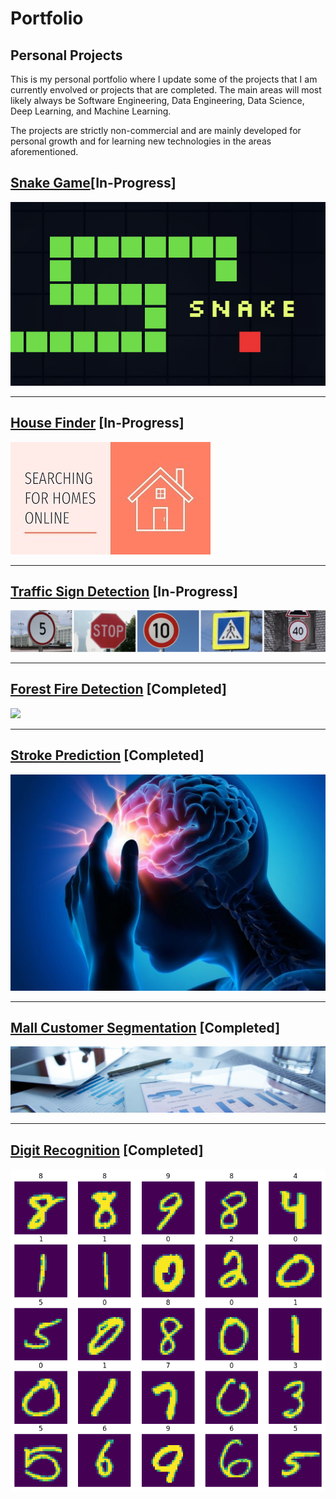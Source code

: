 # Portfolio


## Personal Projects

This is my personal portfolio where I update some of the projects that I am currently envolved or projects that are completed. The main areas will most likely always be Software Engineering, Data Engineering, Data Science, Deep Learning, and Machine Learning.

The projects are strictly non-commercial and are mainly developed for personal growth and for learning new technologies in the areas aforementioned.

## [Snake Game]()[In-Progress]

<img src="images/snake_game.jpg?raw=true"/>

---

## [House Finder](https://github.com/joaolealgh/house-finder-portugal) [In-Progress]

<img src="images/house_finder.jpg?raw=true"/>

---

## [Traffic Sign Detection](https://github.com/joaolealgh/TrafficSignsDetection) [In-Progress]

<img src="images/traffic_sign_detection.png?raw=true"/>

---

## [Forest Fire Detection](https://github.com/joaolealgh/ForestFireDetection) [Completed]


<img src="images/annotated_video.gif?raw=true"/>

---
## [Stroke Prediction](https://github.com/joaolealgh/kaggle-projects/blob/master/StrokePredictionDataset/stroke_prediction.ipynb) [Completed]

<img src="images/stroke_prediction.jpg?raw=true"/>

---
## [Mall Customer Segmentation](https://github.com/joaolealgh/kaggle-projects/blob/master/MallCustomerSegmentationData/mall_customer_segmentation.ipynb) [Completed]

<img src="images/mall_customer_segmentation.jpg?raw=true"/>

---
## [Digit Recognition](https://github.com/joaolealgh/MNIST-Basic-CNN) [Completed]

<img src="images/mnist_project_results.png?raw=true"/>

<!--
[Project 3 Title](http://example.com/)
<img src="images/dummy_thumbnail.jpg?raw=true"/>
-->

<!--
---

### Category Name 2

- [Project 1 Title](http://example.com/)


---
-->
